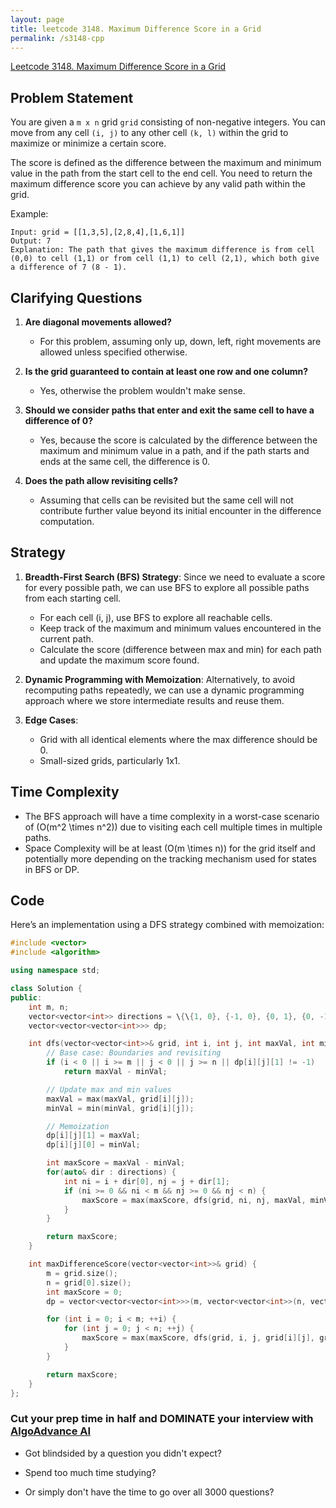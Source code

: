 ```yaml
---
layout: page
title: leetcode 3148. Maximum Difference Score in a Grid
permalink: /s3148-cpp
---
```

[Leetcode 3148. Maximum Difference Score in a Grid](https://algoadvance.github.io/algoadvance/l3148)
## Problem Statement

You are given a `m x n` grid `grid` consisting of non-negative integers. You can move from any cell `(i, j)` to any other cell `(k, l)` within the grid to maximize or minimize a certain score.

The score is defined as the difference between the maximum and minimum value in the path from the start cell to the end cell. You need to return the maximum difference score you can achieve by any valid path within the grid.

Example: 
```plaintext
Input: grid = [[1,3,5],[2,8,4],[1,6,1]]
Output: 7
Explanation: The path that gives the maximum difference is from cell (0,0) to cell (1,1) or from cell (1,1) to cell (2,1), which both give a difference of 7 (8 - 1).
```

## Clarifying Questions

1. **Are diagonal movements allowed?**
   - For this problem, assuming only up, down, left, right movements are allowed unless specified otherwise.

2. **Is the grid guaranteed to contain at least one row and one column?**
   - Yes, otherwise the problem wouldn't make sense.

3. **Should we consider paths that enter and exit the same cell to have a difference of 0?**
   - Yes, because the score is calculated by the difference between the maximum and minimum value in a path, and if the path starts and ends at the same cell, the difference is 0.

4. **Does the path allow revisiting cells?**
   - Assuming that cells can be revisited but the same cell will not contribute further value beyond its initial encounter in the difference computation.

## Strategy

1. **Breadth-First Search (BFS) Strategy**: Since we need to evaluate a score for every possible path, we can use BFS to explore all possible paths from each starting cell.
   - For each cell (i, j), use BFS to explore all reachable cells.
   - Keep track of the maximum and minimum values encountered in the current path.
   - Calculate the score (difference between max and min) for each path and update the maximum score found.

2. **Dynamic Programming with Memoization**: Alternatively, to avoid recomputing paths repeatedly, we can use a dynamic programming approach where we store intermediate results and reuse them.

3. **Edge Cases**:
   - Grid with all identical elements where the max difference should be 0.
   - Small-sized grids, particularly 1x1.

## Time Complexity
- The BFS approach will have a time complexity in a worst-case scenario of \(O(m^2 \times n^2)\) due to visiting each cell multiple times in multiple paths.
- Space Complexity will be at least \(O(m \times n)\) for the grid itself and potentially more depending on the tracking mechanism used for states in BFS or DP.

## Code
Here’s an implementation using a DFS strategy combined with memoization:

```cpp
#include <vector>
#include <algorithm>

using namespace std;

class Solution {
public:
    int m, n;
    vector<vector<int>> directions = \{\{1, 0}, {-1, 0}, {0, 1}, {0, -1}};
    vector<vector<vector<int>>> dp;

    int dfs(vector<vector<int>>& grid, int i, int j, int maxVal, int minVal) {
        // Base case: Boundaries and revisiting
        if (i < 0 || i >= m || j < 0 || j >= n || dp[i][j][1] != -1)
            return maxVal - minVal;

        // Update max and min values
        maxVal = max(maxVal, grid[i][j]);
        minVal = min(minVal, grid[i][j]);

        // Memoization
        dp[i][j][1] = maxVal;
        dp[i][j][0] = minVal;

        int maxScore = maxVal - minVal;
        for(auto& dir : directions) {
            int ni = i + dir[0], nj = j + dir[1];
            if (ni >= 0 && ni < m && nj >= 0 && nj < n) {
                maxScore = max(maxScore, dfs(grid, ni, nj, maxVal, minVal));
            }
        }

        return maxScore;
    }

    int maxDifferenceScore(vector<vector<int>>& grid) {
        m = grid.size();
        n = grid[0].size();
        int maxScore = 0;
        dp = vector<vector<vector<int>>>(m, vector<vector<int>>(n, vector<int>(2, -1)));

        for (int i = 0; i < m; ++i) {
            for (int j = 0; j < n; ++j) {
                maxScore = max(maxScore, dfs(grid, i, j, grid[i][j], grid[i][j]));
            }
        }

        return maxScore;
    }
};
```


### Cut your prep time in half and DOMINATE your interview with [AlgoAdvance AI](https://algoAdvance.com)

- Got blindsided by a question you didn't expect?

- Spend too much time studying?

- Or simply don't have the time to go over all 3000 questions?

